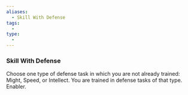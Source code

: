 ```yaml
---
aliases:
  - Skill With Defense
tags:
  - 
type:
  - 
---
```

### Skill With Defense

Choose one type of defense task in which you are not already trained: Might, Speed, or Intellect. You are trained in defense tasks of that type. Enabler.